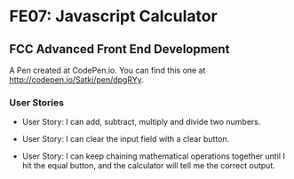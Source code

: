 # FE07: Javascript Calculator

## FCC Advanced Front End Development 

A Pen created at CodePen.io. You can find this one at http://codepen.io/Satki/pen/dpgRYy.

### User Stories

- User Story: I can add, subtract, multiply and divide two numbers.

- User Story: I can clear the input field with a clear button.

- User Story: I can keep chaining mathematical operations together until I hit the equal button, and the calculator will tell me the correct output.
 
